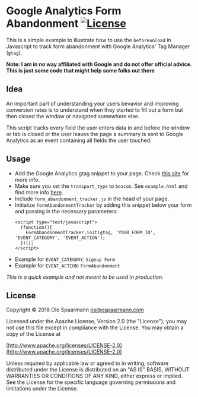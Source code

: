 # Google Analytics Form Abandonment [![License](https://img.shields.io/badge/License-Apache%202.0-blue.svg)](https://opensource.org/licenses/Apache-2.0)

This is a simple example to illustrate how to use the `beforeunload` in Javascript to track form abandonment with Google Analytics' Tag Manager (`gtag`).

**Note: I am in no way affiliated with Google and do not offer official advice. This is just some code that might help some folks out there**

## Idea
An important part of understanding your users bevavior and improving conversion rates is to understand when they started to fill out a form but then closed the window or navigated somewhere else.

This script tracks every field the user enters data in and before the window or tab is closed or the user leaves the page a summary is sent to Google Analytics as an event containing all fields the user touched.

## Usage

- Add the Google Analytics gtag snippet to your page. Check [this site](https://developers.google.com/analytics/devguides/collection/gtagjs/) for more info.
- Make sure you set the `transport_type` to `beacon`. See `example.html` and find more info [here](https://developers.google.com/analytics/devguides/collection/gtagjs/sending-data).
- Include `form_abandonment_tracker.js` in the head of your page.
- Initialize `FormAbandonmentTracker` by adding this snippet below your form and passing in the necessary parameters:
  ```
  <script type="text/javascript">
    (function(){
      FormAbandonmentTracker.init(gtag, 'YOUR_FORM_ID', 'EVENT_CATEGORY', 'EVENT_ACTION');
    })();
  </script>
  ```
- Example for `EVENT_CATEGORY`: `Signup Form`
- Example for `EVENT_ACTION`: `FormAbandonment`

*This is a quick example and not meant to be used in production.*

## License

Copyright © 2018 Ole Spaarmann <os@ospaarmann.com>

Licensed under the Apache License, Version 2.0 (the "License"); you may not use this file except in compliance with the License. You may obtain a copy of the License at

[http://www.apache.org/licenses/LICENSE-2.0](http://www.apache.org/licenses/LICENSE-2.0)

Unless required by applicable law or agreed to in writing, software distributed under the License is distributed on an "AS IS" BASIS, WITHOUT WARRANTIES OR CONDITIONS OF ANY KIND, either express or implied. See the License for the specific language governing permissions and limitations under the License.

